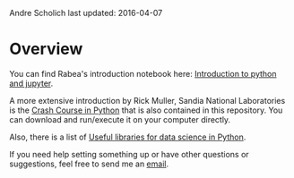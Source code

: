 Andre Scholich
last updated: 2016-04-07
<style type=”text/css”>p span.displaynone { display:none; }</style>

# Overview

You can find Rabea's introduction notebook here: [Introduction to python and jupyter](http://nbviewer.jupyter.org/github/scholich/python-overview/blob/master/Python_introduction.ipynb).

A more extensive introduction by Rick Muller, Sandia National Laboratories is the [Crash Course in Python](http://nbviewer.jupyter.org/github/scholich/python-overview/blob/master/Crash_course_v0.6.ipynb)
that is also contained in this repository. You can download and run/execute it on your computer directly.

Also, there is a list of [Useful libraries for data science in Python](python_data_libraries.md).

If you need help setting something up or have other questions or suggestions, feel free to send me an [email](mailto:scholich@pks.mpg.de).